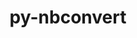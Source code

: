 ---
title: "py-nbconvert"
layout: cache
categories: [package, develop]
meta: {"versions": ["7.14.1", "7.4.0"], "compilers": ["gcc@=11.1.0", "gcc@=11.4.0", "gcc@=9.4.0", "oneapi@=2023.2.0", "oneapi@=2024.0.0"], "oss": ["ubuntu20.04", "ubuntu22.04"], "platforms": ["linux"], "targets": ["aarch64", "neoverse_v1", "neoverse_v2", "ppc64le", "x86_64_v3"], "stacks": ["data-vis-sdk", "e4s", "e4s-aarch64", "e4s-neoverse-v2", "e4s-neoverse_v1", "e4s-oneapi", "e4s-power", "root"], "num_specs": 93, "num_specs_by_stack": {"root": 93, "e4s-neoverse_v1": 15, "e4s-power": 15, "data-vis-sdk": 9, "e4s": 19, "e4s-oneapi": 17, "e4s-aarch64": 6, "e4s-neoverse-v2": 12}}
spec_details: [{"hash": "vk2vhha4nserijux74rguzy4ql7mfb7u", "compiler": "gcc@=11.4.0", "versions": ["7.4.0"], "os": "ubuntu20.04", "platform": "linux", "target": "neoverse_v1", "variants": ["build_system=python_pip", "+serve"], "stacks": ["root", "e4s-neoverse_v1"], "size": "-", "tarball": "https://binaries.spack.io/develop/build_cache/linux-ubuntu20.04-neoverse_v1/gcc-11.4.0/py-nbconvert-7.4.0/linux-ubuntu20.04-neoverse_v1-gcc-11.4.0-py-nbconvert-7.4.0-vk2vhha4nserijux74rguzy4ql7mfb7u.spack"}, {"hash": "d7sf43rdg6lfgjgn6nggsjf4s4lisica", "compiler": "gcc@=11.4.0", "versions": ["7.4.0"], "os": "ubuntu20.04", "platform": "linux", "target": "neoverse_v1", "variants": ["build_system=python_pip", "+serve"], "stacks": ["root", "e4s-neoverse_v1"], "size": "-", "tarball": "https://binaries.spack.io/develop/build_cache/linux-ubuntu20.04-neoverse_v1/gcc-11.4.0/py-nbconvert-7.4.0/linux-ubuntu20.04-neoverse_v1-gcc-11.4.0-py-nbconvert-7.4.0-d7sf43rdg6lfgjgn6nggsjf4s4lisica.spack"}, {"hash": "imj2c5pvttk4uzablfpuka6h3dllmiqm", "compiler": "gcc@=11.4.0", "versions": ["7.14.1"], "os": "ubuntu20.04", "platform": "linux", "target": "neoverse_v1", "variants": ["build_system=python_pip", "+serve"], "stacks": ["root", "e4s-neoverse_v1"], "size": "-", "tarball": "https://binaries.spack.io/develop/build_cache/linux-ubuntu20.04-neoverse_v1/gcc-11.4.0/py-nbconvert-7.14.1/linux-ubuntu20.04-neoverse_v1-gcc-11.4.0-py-nbconvert-7.14.1-imj2c5pvttk4uzablfpuka6h3dllmiqm.spack"}, {"hash": "i2ebll47gxl5bmkbhxezevm653pcxujc", "compiler": "gcc@=11.4.0", "versions": ["7.4.0"], "os": "ubuntu20.04", "platform": "linux", "target": "neoverse_v1", "variants": ["build_system=python_pip", "+serve"], "stacks": ["root", "e4s-neoverse_v1"], "size": "-", "tarball": "https://binaries.spack.io/develop/build_cache/linux-ubuntu20.04-neoverse_v1/gcc-11.4.0/py-nbconvert-7.4.0/linux-ubuntu20.04-neoverse_v1-gcc-11.4.0-py-nbconvert-7.4.0-i2ebll47gxl5bmkbhxezevm653pcxujc.spack"}, {"hash": "5jlmphjmhp2q7oh7e2lbgt6qsbzsmtbb", "compiler": "gcc@=11.4.0", "versions": ["7.14.1"], "os": "ubuntu20.04", "platform": "linux", "target": "neoverse_v1", "variants": ["build_system=python_pip", "+serve"], "stacks": ["root", "e4s-neoverse_v1"], "size": "-", "tarball": "https://binaries.spack.io/develop/build_cache/linux-ubuntu20.04-neoverse_v1/gcc-11.4.0/py-nbconvert-7.14.1/linux-ubuntu20.04-neoverse_v1-gcc-11.4.0-py-nbconvert-7.14.1-5jlmphjmhp2q7oh7e2lbgt6qsbzsmtbb.spack"}, {"hash": "b7smf63mpxgtht2sghyenzcrikhqfoed", "compiler": "gcc@=11.4.0", "versions": ["7.4.0"], "os": "ubuntu20.04", "platform": "linux", "target": "neoverse_v1", "variants": ["build_system=python_pip", "+serve"], "stacks": ["root", "e4s-neoverse_v1"], "size": "-", "tarball": "https://binaries.spack.io/develop/build_cache/linux-ubuntu20.04-neoverse_v1/gcc-11.4.0/py-nbconvert-7.4.0/linux-ubuntu20.04-neoverse_v1-gcc-11.4.0-py-nbconvert-7.4.0-b7smf63mpxgtht2sghyenzcrikhqfoed.spack"}, {"hash": "5ggw4cg6mlxog24pogz3irxv64uvfivr", "compiler": "gcc@=11.4.0", "versions": ["7.4.0"], "os": "ubuntu20.04", "platform": "linux", "target": "neoverse_v1", "variants": ["build_system=python_pip", "+serve"], "stacks": ["root", "e4s-neoverse_v1"], "size": "-", "tarball": "https://binaries.spack.io/develop/build_cache/linux-ubuntu20.04-neoverse_v1/gcc-11.4.0/py-nbconvert-7.4.0/linux-ubuntu20.04-neoverse_v1-gcc-11.4.0-py-nbconvert-7.4.0-5ggw4cg6mlxog24pogz3irxv64uvfivr.spack"}, {"hash": "xkpxq2y6k6hn2oy2fjgwt5qwhhog2yge", "compiler": "gcc@=11.4.0", "versions": ["7.14.1"], "os": "ubuntu20.04", "platform": "linux", "target": "neoverse_v1", "variants": ["build_system=python_pip", "+serve"], "stacks": ["root", "e4s-neoverse_v1"], "size": "-", "tarball": "https://binaries.spack.io/develop/build_cache/linux-ubuntu20.04-neoverse_v1/gcc-11.4.0/py-nbconvert-7.14.1/linux-ubuntu20.04-neoverse_v1-gcc-11.4.0-py-nbconvert-7.14.1-xkpxq2y6k6hn2oy2fjgwt5qwhhog2yge.spack"}, {"hash": "eam73wsb5g6yrlptl52abrbny3tkcp62", "compiler": "gcc@=11.4.0", "versions": ["7.14.1"], "os": "ubuntu20.04", "platform": "linux", "target": "neoverse_v1", "variants": ["build_system=python_pip", "+serve"], "stacks": ["root", "e4s-neoverse_v1"], "size": "-", "tarball": "https://binaries.spack.io/develop/build_cache/linux-ubuntu20.04-neoverse_v1/gcc-11.4.0/py-nbconvert-7.14.1/linux-ubuntu20.04-neoverse_v1-gcc-11.4.0-py-nbconvert-7.14.1-eam73wsb5g6yrlptl52abrbny3tkcp62.spack"}, {"hash": "tprstittb74re2gpkxznsatxgd5kphmy", "compiler": "gcc@=11.4.0", "versions": ["7.4.0"], "os": "ubuntu20.04", "platform": "linux", "target": "neoverse_v1", "variants": ["build_system=python_pip", "+serve"], "stacks": ["root", "e4s-neoverse_v1"], "size": "-", "tarball": "https://binaries.spack.io/develop/build_cache/linux-ubuntu20.04-neoverse_v1/gcc-11.4.0/py-nbconvert-7.4.0/linux-ubuntu20.04-neoverse_v1-gcc-11.4.0-py-nbconvert-7.4.0-tprstittb74re2gpkxznsatxgd5kphmy.spack"}, {"hash": "p6crpvttzvcabpf3mbm2atd3jnqd5xjw", "compiler": "gcc@=11.4.0", "versions": ["7.4.0"], "os": "ubuntu20.04", "platform": "linux", "target": "neoverse_v1", "variants": ["build_system=python_pip", "+serve"], "stacks": ["root", "e4s-neoverse_v1"], "size": "-", "tarball": "https://binaries.spack.io/develop/build_cache/linux-ubuntu20.04-neoverse_v1/gcc-11.4.0/py-nbconvert-7.4.0/linux-ubuntu20.04-neoverse_v1-gcc-11.4.0-py-nbconvert-7.4.0-p6crpvttzvcabpf3mbm2atd3jnqd5xjw.spack"}, {"hash": "r2qpfuwavu6vv22lvw3uulimv5om45k4", "compiler": "gcc@=11.4.0", "versions": ["7.4.0"], "os": "ubuntu20.04", "platform": "linux", "target": "neoverse_v1", "variants": ["build_system=python_pip", "+serve"], "stacks": ["root", "e4s-neoverse_v1"], "size": "-", "tarball": "https://binaries.spack.io/develop/build_cache/linux-ubuntu20.04-neoverse_v1/gcc-11.4.0/py-nbconvert-7.4.0/linux-ubuntu20.04-neoverse_v1-gcc-11.4.0-py-nbconvert-7.4.0-r2qpfuwavu6vv22lvw3uulimv5om45k4.spack"}, {"hash": "d5ipitxzr65a6ei7wgzeegjkvkiopex2", "compiler": "gcc@=11.4.0", "versions": ["7.4.0"], "os": "ubuntu20.04", "platform": "linux", "target": "neoverse_v1", "variants": ["build_system=python_pip", "+serve"], "stacks": ["root", "e4s-neoverse_v1"], "size": "-", "tarball": "https://binaries.spack.io/develop/build_cache/linux-ubuntu20.04-neoverse_v1/gcc-11.4.0/py-nbconvert-7.4.0/linux-ubuntu20.04-neoverse_v1-gcc-11.4.0-py-nbconvert-7.4.0-d5ipitxzr65a6ei7wgzeegjkvkiopex2.spack"}, {"hash": "65nxmv37runmr3sxtognpkvd4qrfb2d5", "compiler": "gcc@=11.4.0", "versions": ["7.14.1"], "os": "ubuntu20.04", "platform": "linux", "target": "neoverse_v1", "variants": ["build_system=python_pip", "+serve"], "stacks": ["root", "e4s-neoverse_v1"], "size": "-", "tarball": "https://binaries.spack.io/develop/build_cache/linux-ubuntu20.04-neoverse_v1/gcc-11.4.0/py-nbconvert-7.14.1/linux-ubuntu20.04-neoverse_v1-gcc-11.4.0-py-nbconvert-7.14.1-65nxmv37runmr3sxtognpkvd4qrfb2d5.spack"}, {"hash": "v723vlsw65bm2wjdnrpznsbke22zlb47", "compiler": "gcc@=11.4.0", "versions": ["7.14.1"], "os": "ubuntu20.04", "platform": "linux", "target": "neoverse_v1", "variants": ["build_system=python_pip", "+serve"], "stacks": ["root", "e4s-neoverse_v1"], "size": "-", "tarball": "https://binaries.spack.io/develop/build_cache/linux-ubuntu20.04-neoverse_v1/gcc-11.4.0/py-nbconvert-7.14.1/linux-ubuntu20.04-neoverse_v1-gcc-11.4.0-py-nbconvert-7.14.1-v723vlsw65bm2wjdnrpznsbke22zlb47.spack"}, {"hash": "apkvgprww5577izpnoss26yvwrbry52w", "compiler": "gcc@=9.4.0", "versions": ["7.14.1"], "os": "ubuntu20.04", "platform": "linux", "target": "ppc64le", "variants": ["build_system=python_pip", "+serve"], "stacks": ["e4s-power", "root"], "size": "-", "tarball": "https://binaries.spack.io/develop/build_cache/linux-ubuntu20.04-ppc64le/gcc-9.4.0/py-nbconvert-7.14.1/linux-ubuntu20.04-ppc64le-gcc-9.4.0-py-nbconvert-7.14.1-apkvgprww5577izpnoss26yvwrbry52w.spack"}, {"hash": "jd2hegbauykloygcd3uafemlssvcvqvj", "compiler": "gcc@=9.4.0", "versions": ["7.4.0"], "os": "ubuntu20.04", "platform": "linux", "target": "ppc64le", "variants": ["build_system=python_pip", "+serve"], "stacks": ["e4s-power", "root"], "size": "-", "tarball": "https://binaries.spack.io/develop/build_cache/linux-ubuntu20.04-ppc64le/gcc-9.4.0/py-nbconvert-7.4.0/linux-ubuntu20.04-ppc64le-gcc-9.4.0-py-nbconvert-7.4.0-jd2hegbauykloygcd3uafemlssvcvqvj.spack"}, {"hash": "tfxcckuxof3ftumcrmz6gs5aco6zxyrr", "compiler": "gcc@=9.4.0", "versions": ["7.4.0"], "os": "ubuntu20.04", "platform": "linux", "target": "ppc64le", "variants": ["build_system=python_pip", "+serve"], "stacks": ["e4s-power", "root"], "size": "-", "tarball": "https://binaries.spack.io/develop/build_cache/linux-ubuntu20.04-ppc64le/gcc-9.4.0/py-nbconvert-7.4.0/linux-ubuntu20.04-ppc64le-gcc-9.4.0-py-nbconvert-7.4.0-tfxcckuxof3ftumcrmz6gs5aco6zxyrr.spack"}, {"hash": "muoab4j5uiuo2r2e37rpckqb2nr4qcvl", "compiler": "gcc@=9.4.0", "versions": ["7.14.1"], "os": "ubuntu20.04", "platform": "linux", "target": "ppc64le", "variants": ["build_system=python_pip", "+serve"], "stacks": ["e4s-power", "root"], "size": "-", "tarball": "https://binaries.spack.io/develop/build_cache/linux-ubuntu20.04-ppc64le/gcc-9.4.0/py-nbconvert-7.14.1/linux-ubuntu20.04-ppc64le-gcc-9.4.0-py-nbconvert-7.14.1-muoab4j5uiuo2r2e37rpckqb2nr4qcvl.spack"}, {"hash": "ewdrifmvzyhahgjjvpk7a6fowlvckrly", "compiler": "gcc@=9.4.0", "versions": ["7.4.0"], "os": "ubuntu20.04", "platform": "linux", "target": "ppc64le", "variants": ["build_system=python_pip", "+serve"], "stacks": ["e4s-power", "root"], "size": "-", "tarball": "https://binaries.spack.io/develop/build_cache/linux-ubuntu20.04-ppc64le/gcc-9.4.0/py-nbconvert-7.4.0/linux-ubuntu20.04-ppc64le-gcc-9.4.0-py-nbconvert-7.4.0-ewdrifmvzyhahgjjvpk7a6fowlvckrly.spack"}, {"hash": "lua2yhnc5slolrs37z3t37tyessjtjck", "compiler": "gcc@=9.4.0", "versions": ["7.14.1"], "os": "ubuntu20.04", "platform": "linux", "target": "ppc64le", "variants": ["build_system=python_pip", "+serve"], "stacks": ["e4s-power", "root"], "size": "-", "tarball": "https://binaries.spack.io/develop/build_cache/linux-ubuntu20.04-ppc64le/gcc-9.4.0/py-nbconvert-7.14.1/linux-ubuntu20.04-ppc64le-gcc-9.4.0-py-nbconvert-7.14.1-lua2yhnc5slolrs37z3t37tyessjtjck.spack"}, {"hash": "gp4bdxl3glhmcolvm4v4ky4n6onvn37k", "compiler": "gcc@=9.4.0", "versions": ["7.14.1"], "os": "ubuntu20.04", "platform": "linux", "target": "ppc64le", "variants": ["build_system=python_pip", "+serve"], "stacks": ["e4s-power", "root"], "size": "-", "tarball": "https://binaries.spack.io/develop/build_cache/linux-ubuntu20.04-ppc64le/gcc-9.4.0/py-nbconvert-7.14.1/linux-ubuntu20.04-ppc64le-gcc-9.4.0-py-nbconvert-7.14.1-gp4bdxl3glhmcolvm4v4ky4n6onvn37k.spack"}, {"hash": "syfj556kbrvz72sjnqggsbbl24gwu6sy", "compiler": "gcc@=9.4.0", "versions": ["7.4.0"], "os": "ubuntu20.04", "platform": "linux", "target": "ppc64le", "variants": ["build_system=python_pip", "+serve"], "stacks": ["e4s-power", "root"], "size": "-", "tarball": "https://binaries.spack.io/develop/build_cache/linux-ubuntu20.04-ppc64le/gcc-9.4.0/py-nbconvert-7.4.0/linux-ubuntu20.04-ppc64le-gcc-9.4.0-py-nbconvert-7.4.0-syfj556kbrvz72sjnqggsbbl24gwu6sy.spack"}, {"hash": "omcsiftlfr6n2biz66qwqwjmtyuy7vb6", "compiler": "gcc@=9.4.0", "versions": ["7.4.0"], "os": "ubuntu20.04", "platform": "linux", "target": "ppc64le", "variants": ["build_system=python_pip", "+serve"], "stacks": ["e4s-power", "root"], "size": "-", "tarball": "https://binaries.spack.io/develop/build_cache/linux-ubuntu20.04-ppc64le/gcc-9.4.0/py-nbconvert-7.4.0/linux-ubuntu20.04-ppc64le-gcc-9.4.0-py-nbconvert-7.4.0-omcsiftlfr6n2biz66qwqwjmtyuy7vb6.spack"}, {"hash": "euurttmvqcefqxmxkadnpqco4cqjt5ot", "compiler": "gcc@=9.4.0", "versions": ["7.4.0"], "os": "ubuntu20.04", "platform": "linux", "target": "ppc64le", "variants": ["build_system=python_pip", "+serve"], "stacks": ["e4s-power", "root"], "size": "-", "tarball": "https://binaries.spack.io/develop/build_cache/linux-ubuntu20.04-ppc64le/gcc-9.4.0/py-nbconvert-7.4.0/linux-ubuntu20.04-ppc64le-gcc-9.4.0-py-nbconvert-7.4.0-euurttmvqcefqxmxkadnpqco4cqjt5ot.spack"}, {"hash": "ub5cb26jmth3tr2wshog2emdpkjwknfq", "compiler": "gcc@=9.4.0", "versions": ["7.4.0"], "os": "ubuntu20.04", "platform": "linux", "target": "ppc64le", "variants": ["build_system=python_pip", "+serve"], "stacks": ["e4s-power", "root"], "size": "-", "tarball": "https://binaries.spack.io/develop/build_cache/linux-ubuntu20.04-ppc64le/gcc-9.4.0/py-nbconvert-7.4.0/linux-ubuntu20.04-ppc64le-gcc-9.4.0-py-nbconvert-7.4.0-ub5cb26jmth3tr2wshog2emdpkjwknfq.spack"}, {"hash": "jnfdgba7xk6haov2kerjc4w5vizgd3gk", "compiler": "gcc@=9.4.0", "versions": ["7.14.1"], "os": "ubuntu20.04", "platform": "linux", "target": "ppc64le", "variants": ["build_system=python_pip", "+serve"], "stacks": ["e4s-power", "root"], "size": "-", "tarball": "https://binaries.spack.io/develop/build_cache/linux-ubuntu20.04-ppc64le/gcc-9.4.0/py-nbconvert-7.14.1/linux-ubuntu20.04-ppc64le-gcc-9.4.0-py-nbconvert-7.14.1-jnfdgba7xk6haov2kerjc4w5vizgd3gk.spack"}, {"hash": "suaidjc77glh7ps6txrd2ilwtkhi5cdk", "compiler": "gcc@=9.4.0", "versions": ["7.4.0"], "os": "ubuntu20.04", "platform": "linux", "target": "ppc64le", "variants": ["build_system=python_pip", "+serve"], "stacks": ["e4s-power", "root"], "size": "-", "tarball": "https://binaries.spack.io/develop/build_cache/linux-ubuntu20.04-ppc64le/gcc-9.4.0/py-nbconvert-7.4.0/linux-ubuntu20.04-ppc64le-gcc-9.4.0-py-nbconvert-7.4.0-suaidjc77glh7ps6txrd2ilwtkhi5cdk.spack"}, {"hash": "5sae62lbrpaktlpupvvp34aq5meh7f6z", "compiler": "gcc@=9.4.0", "versions": ["7.4.0"], "os": "ubuntu20.04", "platform": "linux", "target": "ppc64le", "variants": ["build_system=python_pip", "+serve"], "stacks": ["e4s-power", "root"], "size": "-", "tarball": "https://binaries.spack.io/develop/build_cache/linux-ubuntu20.04-ppc64le/gcc-9.4.0/py-nbconvert-7.4.0/linux-ubuntu20.04-ppc64le-gcc-9.4.0-py-nbconvert-7.4.0-5sae62lbrpaktlpupvvp34aq5meh7f6z.spack"}, {"hash": "vfgcysudc6vzzmegkrkn46ixpwfocahf", "compiler": "gcc@=9.4.0", "versions": ["7.14.1"], "os": "ubuntu20.04", "platform": "linux", "target": "ppc64le", "variants": ["build_system=python_pip", "+serve"], "stacks": ["e4s-power", "root"], "size": "-", "tarball": "https://binaries.spack.io/develop/build_cache/linux-ubuntu20.04-ppc64le/gcc-9.4.0/py-nbconvert-7.14.1/linux-ubuntu20.04-ppc64le-gcc-9.4.0-py-nbconvert-7.14.1-vfgcysudc6vzzmegkrkn46ixpwfocahf.spack"}, {"hash": "mlb6nig6vdvnifnniwfgowxywitlkiy4", "compiler": "gcc@=11.1.0", "versions": ["7.4.0"], "os": "ubuntu20.04", "platform": "linux", "target": "x86_64_v3", "variants": ["build_system=python_pip", "+serve"], "stacks": ["root", "data-vis-sdk"], "size": "-", "tarball": "https://binaries.spack.io/develop/build_cache/linux-ubuntu20.04-x86_64_v3/gcc-11.1.0/py-nbconvert-7.4.0/linux-ubuntu20.04-x86_64_v3-gcc-11.1.0-py-nbconvert-7.4.0-mlb6nig6vdvnifnniwfgowxywitlkiy4.spack"}, {"hash": "mly2kptbxgshavja7iywlr3ozrnncz42", "compiler": "gcc@=11.1.0", "versions": ["7.4.0"], "os": "ubuntu20.04", "platform": "linux", "target": "x86_64_v3", "variants": ["build_system=python_pip", "+serve"], "stacks": ["root", "data-vis-sdk"], "size": "-", "tarball": "https://binaries.spack.io/develop/build_cache/linux-ubuntu20.04-x86_64_v3/gcc-11.1.0/py-nbconvert-7.4.0/linux-ubuntu20.04-x86_64_v3-gcc-11.1.0-py-nbconvert-7.4.0-mly2kptbxgshavja7iywlr3ozrnncz42.spack"}, {"hash": "xecqllp5pj6sfnjuyz3tvspw3gcj67zd", "compiler": "gcc@=11.1.0", "versions": ["7.4.0"], "os": "ubuntu20.04", "platform": "linux", "target": "x86_64_v3", "variants": ["build_system=python_pip", "+serve"], "stacks": ["root", "data-vis-sdk"], "size": "-", "tarball": "https://binaries.spack.io/develop/build_cache/linux-ubuntu20.04-x86_64_v3/gcc-11.1.0/py-nbconvert-7.4.0/linux-ubuntu20.04-x86_64_v3-gcc-11.1.0-py-nbconvert-7.4.0-xecqllp5pj6sfnjuyz3tvspw3gcj67zd.spack"}, {"hash": "av3kscrrp7zgyjljhr6r5fnvjgasg5dr", "compiler": "gcc@=11.1.0", "versions": ["7.14.1"], "os": "ubuntu20.04", "platform": "linux", "target": "x86_64_v3", "variants": ["build_system=python_pip", "+serve"], "stacks": ["root", "data-vis-sdk"], "size": "-", "tarball": "https://binaries.spack.io/develop/build_cache/linux-ubuntu20.04-x86_64_v3/gcc-11.1.0/py-nbconvert-7.14.1/linux-ubuntu20.04-x86_64_v3-gcc-11.1.0-py-nbconvert-7.14.1-av3kscrrp7zgyjljhr6r5fnvjgasg5dr.spack"}, {"hash": "tqyaytahrh6f3pxn3zygnjx23hu36wn2", "compiler": "gcc@=11.1.0", "versions": ["7.4.0"], "os": "ubuntu20.04", "platform": "linux", "target": "x86_64_v3", "variants": ["build_system=python_pip", "+serve"], "stacks": ["root", "data-vis-sdk"], "size": "-", "tarball": "https://binaries.spack.io/develop/build_cache/linux-ubuntu20.04-x86_64_v3/gcc-11.1.0/py-nbconvert-7.4.0/linux-ubuntu20.04-x86_64_v3-gcc-11.1.0-py-nbconvert-7.4.0-tqyaytahrh6f3pxn3zygnjx23hu36wn2.spack"}, {"hash": "jws6zovq6nexx23cq7svgbvmfjmq5ri5", "compiler": "gcc@=11.1.0", "versions": ["7.14.1"], "os": "ubuntu20.04", "platform": "linux", "target": "x86_64_v3", "variants": ["build_system=python_pip", "+serve"], "stacks": ["root", "data-vis-sdk"], "size": "-", "tarball": "https://binaries.spack.io/develop/build_cache/linux-ubuntu20.04-x86_64_v3/gcc-11.1.0/py-nbconvert-7.14.1/linux-ubuntu20.04-x86_64_v3-gcc-11.1.0-py-nbconvert-7.14.1-jws6zovq6nexx23cq7svgbvmfjmq5ri5.spack"}, {"hash": "o7i4w6x5gbph77xuwam4blo63nbcmuqi", "compiler": "gcc@=11.1.0", "versions": ["7.4.0"], "os": "ubuntu20.04", "platform": "linux", "target": "x86_64_v3", "variants": ["build_system=python_pip", "+serve"], "stacks": ["root", "data-vis-sdk"], "size": "-", "tarball": "https://binaries.spack.io/develop/build_cache/linux-ubuntu20.04-x86_64_v3/gcc-11.1.0/py-nbconvert-7.4.0/linux-ubuntu20.04-x86_64_v3-gcc-11.1.0-py-nbconvert-7.4.0-o7i4w6x5gbph77xuwam4blo63nbcmuqi.spack"}, {"hash": "ywnml6jsfdj6uyr5o3euurzw5wycqoab", "compiler": "gcc@=11.1.0", "versions": ["7.4.0"], "os": "ubuntu20.04", "platform": "linux", "target": "x86_64_v3", "variants": ["build_system=python_pip", "+serve"], "stacks": ["root", "data-vis-sdk"], "size": "-", "tarball": "https://binaries.spack.io/develop/build_cache/linux-ubuntu20.04-x86_64_v3/gcc-11.1.0/py-nbconvert-7.4.0/linux-ubuntu20.04-x86_64_v3-gcc-11.1.0-py-nbconvert-7.4.0-ywnml6jsfdj6uyr5o3euurzw5wycqoab.spack"}, {"hash": "jkpxduxnyjnfyfnovo5ogiibtpki2tbz", "compiler": "gcc@=11.1.0", "versions": ["7.14.1"], "os": "ubuntu20.04", "platform": "linux", "target": "x86_64_v3", "variants": ["build_system=python_pip", "+serve"], "stacks": ["root", "data-vis-sdk"], "size": "-", "tarball": "https://binaries.spack.io/develop/build_cache/linux-ubuntu20.04-x86_64_v3/gcc-11.1.0/py-nbconvert-7.14.1/linux-ubuntu20.04-x86_64_v3-gcc-11.1.0-py-nbconvert-7.14.1-jkpxduxnyjnfyfnovo5ogiibtpki2tbz.spack"}, {"hash": "xil27unlprkfn3zaaekjm3o2mmobgepe", "compiler": "gcc@=11.4.0", "versions": ["7.4.0"], "os": "ubuntu20.04", "platform": "linux", "target": "x86_64_v3", "variants": ["build_system=python_pip", "+serve"], "stacks": ["e4s", "root"], "size": "-", "tarball": "https://binaries.spack.io/develop/build_cache/linux-ubuntu20.04-x86_64_v3/gcc-11.4.0/py-nbconvert-7.4.0/linux-ubuntu20.04-x86_64_v3-gcc-11.4.0-py-nbconvert-7.4.0-xil27unlprkfn3zaaekjm3o2mmobgepe.spack"}, {"hash": "aahftn7dgakfp76dfht3q2y2q7lrrvmz", "compiler": "gcc@=11.4.0", "versions": ["7.14.1"], "os": "ubuntu20.04", "platform": "linux", "target": "x86_64_v3", "variants": ["build_system=python_pip", "+serve"], "stacks": ["e4s", "root"], "size": "-", "tarball": "https://binaries.spack.io/develop/build_cache/linux-ubuntu20.04-x86_64_v3/gcc-11.4.0/py-nbconvert-7.14.1/linux-ubuntu20.04-x86_64_v3-gcc-11.4.0-py-nbconvert-7.14.1-aahftn7dgakfp76dfht3q2y2q7lrrvmz.spack"}, {"hash": "dsfysixnha23h4pgcwjtyzoafushs7s4", "compiler": "gcc@=11.4.0", "versions": ["7.4.0"], "os": "ubuntu20.04", "platform": "linux", "target": "x86_64_v3", "variants": ["build_system=python_pip", "+serve"], "stacks": ["e4s", "root"], "size": "-", "tarball": "https://binaries.spack.io/develop/build_cache/linux-ubuntu20.04-x86_64_v3/gcc-11.4.0/py-nbconvert-7.4.0/linux-ubuntu20.04-x86_64_v3-gcc-11.4.0-py-nbconvert-7.4.0-dsfysixnha23h4pgcwjtyzoafushs7s4.spack"}, {"hash": "brdxnwmouftqsec65gxsjvgy373ygh37", "compiler": "gcc@=11.4.0", "versions": ["7.4.0"], "os": "ubuntu20.04", "platform": "linux", "target": "x86_64_v3", "variants": ["build_system=python_pip", "+serve"], "stacks": ["e4s", "root"], "size": "-", "tarball": "https://binaries.spack.io/develop/build_cache/linux-ubuntu20.04-x86_64_v3/gcc-11.4.0/py-nbconvert-7.4.0/linux-ubuntu20.04-x86_64_v3-gcc-11.4.0-py-nbconvert-7.4.0-brdxnwmouftqsec65gxsjvgy373ygh37.spack"}, {"hash": "wmxf33nh6tncrdhtgrrankoismujxgwf", "compiler": "gcc@=11.4.0", "versions": ["7.4.0"], "os": "ubuntu20.04", "platform": "linux", "target": "x86_64_v3", "variants": ["build_system=python_pip", "+serve"], "stacks": ["e4s", "root"], "size": "-", "tarball": "https://binaries.spack.io/develop/build_cache/linux-ubuntu20.04-x86_64_v3/gcc-11.4.0/py-nbconvert-7.4.0/linux-ubuntu20.04-x86_64_v3-gcc-11.4.0-py-nbconvert-7.4.0-wmxf33nh6tncrdhtgrrankoismujxgwf.spack"}, {"hash": "jyo3kubuebcbzgpwtqgmdblnaqa3oiub", "compiler": "gcc@=11.4.0", "versions": ["7.14.1"], "os": "ubuntu20.04", "platform": "linux", "target": "x86_64_v3", "variants": ["build_system=python_pip", "+serve"], "stacks": ["e4s", "root"], "size": "-", "tarball": "https://binaries.spack.io/develop/build_cache/linux-ubuntu20.04-x86_64_v3/gcc-11.4.0/py-nbconvert-7.14.1/linux-ubuntu20.04-x86_64_v3-gcc-11.4.0-py-nbconvert-7.14.1-jyo3kubuebcbzgpwtqgmdblnaqa3oiub.spack"}, {"hash": "qm5im7s6qhju7zzgfxvmumtok4hzqfo6", "compiler": "gcc@=11.4.0", "versions": ["7.4.0"], "os": "ubuntu20.04", "platform": "linux", "target": "x86_64_v3", "variants": ["build_system=python_pip", "+serve"], "stacks": ["e4s", "root"], "size": "-", "tarball": "https://binaries.spack.io/develop/build_cache/linux-ubuntu20.04-x86_64_v3/gcc-11.4.0/py-nbconvert-7.4.0/linux-ubuntu20.04-x86_64_v3-gcc-11.4.0-py-nbconvert-7.4.0-qm5im7s6qhju7zzgfxvmumtok4hzqfo6.spack"}, {"hash": "tgwp7f42kj4p7zhokdqwpu43jahnzxv5", "compiler": "gcc@=11.4.0", "versions": ["7.14.1"], "os": "ubuntu20.04", "platform": "linux", "target": "x86_64_v3", "variants": ["build_system=python_pip", "+serve"], "stacks": ["e4s", "root"], "size": "-", "tarball": "https://binaries.spack.io/develop/build_cache/linux-ubuntu20.04-x86_64_v3/gcc-11.4.0/py-nbconvert-7.14.1/linux-ubuntu20.04-x86_64_v3-gcc-11.4.0-py-nbconvert-7.14.1-tgwp7f42kj4p7zhokdqwpu43jahnzxv5.spack"}, {"hash": "r4cr7ecpvhw6crmr3femibwczzzxzlga", "compiler": "gcc@=11.4.0", "versions": ["7.4.0"], "os": "ubuntu20.04", "platform": "linux", "target": "x86_64_v3", "variants": ["build_system=python_pip", "+serve"], "stacks": ["e4s", "root"], "size": "-", "tarball": "https://binaries.spack.io/develop/build_cache/linux-ubuntu20.04-x86_64_v3/gcc-11.4.0/py-nbconvert-7.4.0/linux-ubuntu20.04-x86_64_v3-gcc-11.4.0-py-nbconvert-7.4.0-r4cr7ecpvhw6crmr3femibwczzzxzlga.spack"}, {"hash": "hltpce2zh5quo5j7srryf4lgywvbgn2w", "compiler": "gcc@=11.4.0", "versions": ["7.4.0"], "os": "ubuntu20.04", "platform": "linux", "target": "x86_64_v3", "variants": ["build_system=python_pip", "+serve"], "stacks": ["e4s", "root"], "size": "-", "tarball": "https://binaries.spack.io/develop/build_cache/linux-ubuntu20.04-x86_64_v3/gcc-11.4.0/py-nbconvert-7.4.0/linux-ubuntu20.04-x86_64_v3-gcc-11.4.0-py-nbconvert-7.4.0-hltpce2zh5quo5j7srryf4lgywvbgn2w.spack"}, {"hash": "4eiw7g4eitwmac5slitddsxrafhidldz", "compiler": "gcc@=11.4.0", "versions": ["7.4.0"], "os": "ubuntu20.04", "platform": "linux", "target": "x86_64_v3", "variants": ["build_system=python_pip", "+serve"], "stacks": ["e4s", "root"], "size": "-", "tarball": "https://binaries.spack.io/develop/build_cache/linux-ubuntu20.04-x86_64_v3/gcc-11.4.0/py-nbconvert-7.4.0/linux-ubuntu20.04-x86_64_v3-gcc-11.4.0-py-nbconvert-7.4.0-4eiw7g4eitwmac5slitddsxrafhidldz.spack"}, {"hash": "b6ot4ikgvapukvkxu2u5r5dust7jekus", "compiler": "gcc@=11.4.0", "versions": ["7.4.0"], "os": "ubuntu20.04", "platform": "linux", "target": "x86_64_v3", "variants": ["build_system=python_pip", "+serve"], "stacks": ["e4s", "root"], "size": "-", "tarball": "https://binaries.spack.io/develop/build_cache/linux-ubuntu20.04-x86_64_v3/gcc-11.4.0/py-nbconvert-7.4.0/linux-ubuntu20.04-x86_64_v3-gcc-11.4.0-py-nbconvert-7.4.0-b6ot4ikgvapukvkxu2u5r5dust7jekus.spack"}, {"hash": "5mdzdsb6q2d3tqe4xdwhiz7drdp6baxc", "compiler": "gcc@=11.4.0", "versions": ["7.14.1"], "os": "ubuntu20.04", "platform": "linux", "target": "x86_64_v3", "variants": ["build_system=python_pip", "+serve"], "stacks": ["e4s", "root"], "size": "-", "tarball": "https://binaries.spack.io/develop/build_cache/linux-ubuntu20.04-x86_64_v3/gcc-11.4.0/py-nbconvert-7.14.1/linux-ubuntu20.04-x86_64_v3-gcc-11.4.0-py-nbconvert-7.14.1-5mdzdsb6q2d3tqe4xdwhiz7drdp6baxc.spack"}, {"hash": "f3fx2twzcedsuvyg7jhgmu2op4j5elke", "compiler": "gcc@=11.4.0", "versions": ["7.14.1"], "os": "ubuntu20.04", "platform": "linux", "target": "x86_64_v3", "variants": ["build_system=python_pip", "+serve"], "stacks": ["e4s", "root"], "size": "-", "tarball": "https://binaries.spack.io/develop/build_cache/linux-ubuntu20.04-x86_64_v3/gcc-11.4.0/py-nbconvert-7.14.1/linux-ubuntu20.04-x86_64_v3-gcc-11.4.0-py-nbconvert-7.14.1-f3fx2twzcedsuvyg7jhgmu2op4j5elke.spack"}, {"hash": "bjwcwqastczvrs67ycue2vvmaz3yccvk", "compiler": "gcc@=11.4.0", "versions": ["7.14.1"], "os": "ubuntu20.04", "platform": "linux", "target": "x86_64_v3", "variants": ["build_system=python_pip", "+serve"], "stacks": ["e4s", "root"], "size": "-", "tarball": "https://binaries.spack.io/develop/build_cache/linux-ubuntu20.04-x86_64_v3/gcc-11.4.0/py-nbconvert-7.14.1/linux-ubuntu20.04-x86_64_v3-gcc-11.4.0-py-nbconvert-7.14.1-bjwcwqastczvrs67ycue2vvmaz3yccvk.spack"}, {"hash": "fls3hngxy7anjd7zims6ncnxdo2ocz5k", "compiler": "gcc@=11.4.0", "versions": ["7.4.0"], "os": "ubuntu20.04", "platform": "linux", "target": "x86_64_v3", "variants": ["build_system=python_pip", "+serve"], "stacks": ["e4s", "root"], "size": "-", "tarball": "https://binaries.spack.io/develop/build_cache/linux-ubuntu20.04-x86_64_v3/gcc-11.4.0/py-nbconvert-7.4.0/linux-ubuntu20.04-x86_64_v3-gcc-11.4.0-py-nbconvert-7.4.0-fls3hngxy7anjd7zims6ncnxdo2ocz5k.spack"}, {"hash": "hhpz3y3mdphonncdghrlbmwpxtzsvitv", "compiler": "gcc@=11.4.0", "versions": ["7.14.1"], "os": "ubuntu20.04", "platform": "linux", "target": "x86_64_v3", "variants": ["build_system=python_pip", "+serve"], "stacks": ["e4s", "root"], "size": "-", "tarball": "https://binaries.spack.io/develop/build_cache/linux-ubuntu20.04-x86_64_v3/gcc-11.4.0/py-nbconvert-7.14.1/linux-ubuntu20.04-x86_64_v3-gcc-11.4.0-py-nbconvert-7.14.1-hhpz3y3mdphonncdghrlbmwpxtzsvitv.spack"}, {"hash": "a3fgjhbnudazofrj6qrhtjlwcc2m35xg", "compiler": "gcc@=11.4.0", "versions": ["7.4.0"], "os": "ubuntu20.04", "platform": "linux", "target": "x86_64_v3", "variants": ["build_system=python_pip", "+serve"], "stacks": ["e4s", "root"], "size": "-", "tarball": "https://binaries.spack.io/develop/build_cache/linux-ubuntu20.04-x86_64_v3/gcc-11.4.0/py-nbconvert-7.4.0/linux-ubuntu20.04-x86_64_v3-gcc-11.4.0-py-nbconvert-7.4.0-a3fgjhbnudazofrj6qrhtjlwcc2m35xg.spack"}, {"hash": "an4njeoyn3hekgembpuwzh7yeq2wjgxi", "compiler": "gcc@=11.4.0", "versions": ["7.4.0"], "os": "ubuntu20.04", "platform": "linux", "target": "x86_64_v3", "variants": ["build_system=python_pip", "+serve"], "stacks": ["e4s", "root"], "size": "-", "tarball": "https://binaries.spack.io/develop/build_cache/linux-ubuntu20.04-x86_64_v3/gcc-11.4.0/py-nbconvert-7.4.0/linux-ubuntu20.04-x86_64_v3-gcc-11.4.0-py-nbconvert-7.4.0-an4njeoyn3hekgembpuwzh7yeq2wjgxi.spack"}, {"hash": "45bvmlmq7jtq42olarsxeotzjzow2ykj", "compiler": "oneapi@=2023.2.0", "versions": ["7.4.0"], "os": "ubuntu20.04", "platform": "linux", "target": "x86_64_v3", "variants": ["build_system=python_pip", "+serve"], "stacks": ["e4s-oneapi", "root"], "size": "-", "tarball": "https://binaries.spack.io/develop/build_cache/linux-ubuntu20.04-x86_64_v3/oneapi-2023.2.0/py-nbconvert-7.4.0/linux-ubuntu20.04-x86_64_v3-oneapi-2023.2.0-py-nbconvert-7.4.0-45bvmlmq7jtq42olarsxeotzjzow2ykj.spack"}, {"hash": "65oetu7cknvthsu6k6qazkrs4kgxvqqg", "compiler": "oneapi@=2023.2.0", "versions": ["7.4.0"], "os": "ubuntu20.04", "platform": "linux", "target": "x86_64_v3", "variants": ["build_system=python_pip", "+serve"], "stacks": ["e4s-oneapi", "root"], "size": "-", "tarball": "https://binaries.spack.io/develop/build_cache/linux-ubuntu20.04-x86_64_v3/oneapi-2023.2.0/py-nbconvert-7.4.0/linux-ubuntu20.04-x86_64_v3-oneapi-2023.2.0-py-nbconvert-7.4.0-65oetu7cknvthsu6k6qazkrs4kgxvqqg.spack"}, {"hash": "huca6x4vm56binjgd2chfuwnluvjzwjj", "compiler": "oneapi@=2023.2.0", "versions": ["7.4.0"], "os": "ubuntu20.04", "platform": "linux", "target": "x86_64_v3", "variants": ["build_system=python_pip", "+serve"], "stacks": ["e4s-oneapi", "root"], "size": "-", "tarball": "https://binaries.spack.io/develop/build_cache/linux-ubuntu20.04-x86_64_v3/oneapi-2023.2.0/py-nbconvert-7.4.0/linux-ubuntu20.04-x86_64_v3-oneapi-2023.2.0-py-nbconvert-7.4.0-huca6x4vm56binjgd2chfuwnluvjzwjj.spack"}, {"hash": "4agn7cmxz6smqx7ga4ahssebeaqqat3y", "compiler": "oneapi@=2023.2.0", "versions": ["7.4.0"], "os": "ubuntu20.04", "platform": "linux", "target": "x86_64_v3", "variants": ["build_system=python_pip", "+serve"], "stacks": ["e4s-oneapi", "root"], "size": "-", "tarball": "https://binaries.spack.io/develop/build_cache/linux-ubuntu20.04-x86_64_v3/oneapi-2023.2.0/py-nbconvert-7.4.0/linux-ubuntu20.04-x86_64_v3-oneapi-2023.2.0-py-nbconvert-7.4.0-4agn7cmxz6smqx7ga4ahssebeaqqat3y.spack"}, {"hash": "rbbtqx6qkclpcg5hzoiw2klavvwkss27", "compiler": "oneapi@=2023.2.0", "versions": ["7.4.0"], "os": "ubuntu20.04", "platform": "linux", "target": "x86_64_v3", "variants": ["build_system=python_pip", "+serve"], "stacks": ["e4s-oneapi", "root"], "size": "-", "tarball": "https://binaries.spack.io/develop/build_cache/linux-ubuntu20.04-x86_64_v3/oneapi-2023.2.0/py-nbconvert-7.4.0/linux-ubuntu20.04-x86_64_v3-oneapi-2023.2.0-py-nbconvert-7.4.0-rbbtqx6qkclpcg5hzoiw2klavvwkss27.spack"}, {"hash": "7efulttpiijge2umgsxdqleqfshhttcw", "compiler": "oneapi@=2023.2.0", "versions": ["7.4.0"], "os": "ubuntu20.04", "platform": "linux", "target": "x86_64_v3", "variants": ["build_system=python_pip", "+serve"], "stacks": ["e4s-oneapi", "root"], "size": "-", "tarball": "https://binaries.spack.io/develop/build_cache/linux-ubuntu20.04-x86_64_v3/oneapi-2023.2.0/py-nbconvert-7.4.0/linux-ubuntu20.04-x86_64_v3-oneapi-2023.2.0-py-nbconvert-7.4.0-7efulttpiijge2umgsxdqleqfshhttcw.spack"}, {"hash": "ulsaszri3twfjyphuablu3lgpgwbi7uf", "compiler": "gcc@=11.4.0", "versions": ["7.4.0"], "os": "ubuntu22.04", "platform": "linux", "target": "aarch64", "variants": ["build_system=python_pip", "+serve"], "stacks": ["e4s-aarch64", "root"], "size": "-", "tarball": "https://binaries.spack.io/develop/build_cache/linux-ubuntu22.04-aarch64/gcc-11.4.0/py-nbconvert-7.4.0/linux-ubuntu22.04-aarch64-gcc-11.4.0-py-nbconvert-7.4.0-ulsaszri3twfjyphuablu3lgpgwbi7uf.spack"}, {"hash": "octgd4gfs4wt6lbdtloa5fk5isp6bzo5", "compiler": "gcc@=11.4.0", "versions": ["7.4.0"], "os": "ubuntu22.04", "platform": "linux", "target": "aarch64", "variants": ["build_system=python_pip", "+serve"], "stacks": ["e4s-aarch64", "root"], "size": "-", "tarball": "https://binaries.spack.io/develop/build_cache/linux-ubuntu22.04-aarch64/gcc-11.4.0/py-nbconvert-7.4.0/linux-ubuntu22.04-aarch64-gcc-11.4.0-py-nbconvert-7.4.0-octgd4gfs4wt6lbdtloa5fk5isp6bzo5.spack"}, {"hash": "3buw5acoorw4fwtkczje42imlzdzx56e", "compiler": "gcc@=11.4.0", "versions": ["7.4.0"], "os": "ubuntu22.04", "platform": "linux", "target": "aarch64", "variants": ["build_system=python_pip", "+serve"], "stacks": ["e4s-aarch64", "root"], "size": "-", "tarball": "https://binaries.spack.io/develop/build_cache/linux-ubuntu22.04-aarch64/gcc-11.4.0/py-nbconvert-7.4.0/linux-ubuntu22.04-aarch64-gcc-11.4.0-py-nbconvert-7.4.0-3buw5acoorw4fwtkczje42imlzdzx56e.spack"}, {"hash": "4atdttgoyb5ysx4p4fc5jvpvsbqwkhtd", "compiler": "gcc@=11.4.0", "versions": ["7.4.0"], "os": "ubuntu22.04", "platform": "linux", "target": "aarch64", "variants": ["build_system=python_pip", "+serve"], "stacks": ["e4s-aarch64", "root"], "size": "-", "tarball": "https://binaries.spack.io/develop/build_cache/linux-ubuntu22.04-aarch64/gcc-11.4.0/py-nbconvert-7.4.0/linux-ubuntu22.04-aarch64-gcc-11.4.0-py-nbconvert-7.4.0-4atdttgoyb5ysx4p4fc5jvpvsbqwkhtd.spack"}, {"hash": "jozesb3hjb2zpkmn4hh32es5xx7jdwlb", "compiler": "gcc@=11.4.0", "versions": ["7.4.0"], "os": "ubuntu22.04", "platform": "linux", "target": "aarch64", "variants": ["build_system=python_pip", "+serve"], "stacks": ["e4s-aarch64", "root"], "size": "-", "tarball": "https://binaries.spack.io/develop/build_cache/linux-ubuntu22.04-aarch64/gcc-11.4.0/py-nbconvert-7.4.0/linux-ubuntu22.04-aarch64-gcc-11.4.0-py-nbconvert-7.4.0-jozesb3hjb2zpkmn4hh32es5xx7jdwlb.spack"}, {"hash": "b76tags3qexdt2b2tycbrgn22kulode6", "compiler": "gcc@=11.4.0", "versions": ["7.4.0"], "os": "ubuntu22.04", "platform": "linux", "target": "aarch64", "variants": ["build_system=python_pip", "+serve"], "stacks": ["e4s-aarch64", "root"], "size": "-", "tarball": "https://binaries.spack.io/develop/build_cache/linux-ubuntu22.04-aarch64/gcc-11.4.0/py-nbconvert-7.4.0/linux-ubuntu22.04-aarch64-gcc-11.4.0-py-nbconvert-7.4.0-b76tags3qexdt2b2tycbrgn22kulode6.spack"}, {"hash": "dllnqgnmx5sczmxvikfj2crqpoe7blwe", "compiler": "gcc@=11.4.0", "versions": ["7.4.0"], "os": "ubuntu22.04", "platform": "linux", "target": "neoverse_v2", "variants": ["build_system=python_pip", "+serve"], "stacks": ["e4s-neoverse-v2", "root"], "size": "-", "tarball": "https://binaries.spack.io/develop/build_cache/linux-ubuntu22.04-neoverse_v2/gcc-11.4.0/py-nbconvert-7.4.0/linux-ubuntu22.04-neoverse_v2-gcc-11.4.0-py-nbconvert-7.4.0-dllnqgnmx5sczmxvikfj2crqpoe7blwe.spack"}, {"hash": "iqnfmcp6wzugxuj2mwrtz3aqxyjpvpwl", "compiler": "gcc@=11.4.0", "versions": ["7.14.1"], "os": "ubuntu22.04", "platform": "linux", "target": "neoverse_v2", "variants": ["build_system=python_pip", "+serve"], "stacks": ["e4s-neoverse-v2", "root"], "size": "-", "tarball": "https://binaries.spack.io/develop/build_cache/linux-ubuntu22.04-neoverse_v2/gcc-11.4.0/py-nbconvert-7.14.1/linux-ubuntu22.04-neoverse_v2-gcc-11.4.0-py-nbconvert-7.14.1-iqnfmcp6wzugxuj2mwrtz3aqxyjpvpwl.spack"}, {"hash": "ikvocfac26l7d7fujlb4gx6ej4maj23x", "compiler": "gcc@=11.4.0", "versions": ["7.4.0"], "os": "ubuntu22.04", "platform": "linux", "target": "neoverse_v2", "variants": ["build_system=python_pip", "+serve"], "stacks": ["e4s-neoverse-v2", "root"], "size": "-", "tarball": "https://binaries.spack.io/develop/build_cache/linux-ubuntu22.04-neoverse_v2/gcc-11.4.0/py-nbconvert-7.4.0/linux-ubuntu22.04-neoverse_v2-gcc-11.4.0-py-nbconvert-7.4.0-ikvocfac26l7d7fujlb4gx6ej4maj23x.spack"}, {"hash": "irsukl2r3oiggr4cbplfj5afa7lhytmn", "compiler": "gcc@=11.4.0", "versions": ["7.14.1"], "os": "ubuntu22.04", "platform": "linux", "target": "neoverse_v2", "variants": ["build_system=python_pip", "+serve"], "stacks": ["e4s-neoverse-v2", "root"], "size": "-", "tarball": "https://binaries.spack.io/develop/build_cache/linux-ubuntu22.04-neoverse_v2/gcc-11.4.0/py-nbconvert-7.14.1/linux-ubuntu22.04-neoverse_v2-gcc-11.4.0-py-nbconvert-7.14.1-irsukl2r3oiggr4cbplfj5afa7lhytmn.spack"}, {"hash": "leerpfwdh245lk55kkdrwmtdfl5tw7qn", "compiler": "gcc@=11.4.0", "versions": ["7.14.1"], "os": "ubuntu22.04", "platform": "linux", "target": "neoverse_v2", "variants": ["build_system=python_pip", "+serve"], "stacks": ["e4s-neoverse-v2", "root"], "size": "-", "tarball": "https://binaries.spack.io/develop/build_cache/linux-ubuntu22.04-neoverse_v2/gcc-11.4.0/py-nbconvert-7.14.1/linux-ubuntu22.04-neoverse_v2-gcc-11.4.0-py-nbconvert-7.14.1-leerpfwdh245lk55kkdrwmtdfl5tw7qn.spack"}, {"hash": "ntq7lh7m3q2yzc5ulafpo4iihc5pegn3", "compiler": "gcc@=11.4.0", "versions": ["7.4.0"], "os": "ubuntu22.04", "platform": "linux", "target": "neoverse_v2", "variants": ["build_system=python_pip", "+serve"], "stacks": ["e4s-neoverse-v2", "root"], "size": "-", "tarball": "https://binaries.spack.io/develop/build_cache/linux-ubuntu22.04-neoverse_v2/gcc-11.4.0/py-nbconvert-7.4.0/linux-ubuntu22.04-neoverse_v2-gcc-11.4.0-py-nbconvert-7.4.0-ntq7lh7m3q2yzc5ulafpo4iihc5pegn3.spack"}, {"hash": "6ye3fy4u3vbde4ms3tyjnptqshuu4ed7", "compiler": "gcc@=11.4.0", "versions": ["7.4.0"], "os": "ubuntu22.04", "platform": "linux", "target": "neoverse_v2", "variants": ["build_system=python_pip", "+serve"], "stacks": ["e4s-neoverse-v2", "root"], "size": "-", "tarball": "https://binaries.spack.io/develop/build_cache/linux-ubuntu22.04-neoverse_v2/gcc-11.4.0/py-nbconvert-7.4.0/linux-ubuntu22.04-neoverse_v2-gcc-11.4.0-py-nbconvert-7.4.0-6ye3fy4u3vbde4ms3tyjnptqshuu4ed7.spack"}, {"hash": "qrhh7aqqrpwqu5co2sgc77dzetu3tmuu", "compiler": "gcc@=11.4.0", "versions": ["7.14.1"], "os": "ubuntu22.04", "platform": "linux", "target": "neoverse_v2", "variants": ["build_system=python_pip", "+serve"], "stacks": ["e4s-neoverse-v2", "root"], "size": "-", "tarball": "https://binaries.spack.io/develop/build_cache/linux-ubuntu22.04-neoverse_v2/gcc-11.4.0/py-nbconvert-7.14.1/linux-ubuntu22.04-neoverse_v2-gcc-11.4.0-py-nbconvert-7.14.1-qrhh7aqqrpwqu5co2sgc77dzetu3tmuu.spack"}, {"hash": "cel2hhswhw35bnt6ail736fk7iuw2hfd", "compiler": "gcc@=11.4.0", "versions": ["7.4.0"], "os": "ubuntu22.04", "platform": "linux", "target": "neoverse_v2", "variants": ["build_system=python_pip", "+serve"], "stacks": ["e4s-neoverse-v2", "root"], "size": "-", "tarball": "https://binaries.spack.io/develop/build_cache/linux-ubuntu22.04-neoverse_v2/gcc-11.4.0/py-nbconvert-7.4.0/linux-ubuntu22.04-neoverse_v2-gcc-11.4.0-py-nbconvert-7.4.0-cel2hhswhw35bnt6ail736fk7iuw2hfd.spack"}, {"hash": "rqagfbisyrrhpvqwirjck7grcpxfyluw", "compiler": "gcc@=11.4.0", "versions": ["7.14.1"], "os": "ubuntu22.04", "platform": "linux", "target": "neoverse_v2", "variants": ["build_system=python_pip", "+serve"], "stacks": ["e4s-neoverse-v2", "root"], "size": "-", "tarball": "https://binaries.spack.io/develop/build_cache/linux-ubuntu22.04-neoverse_v2/gcc-11.4.0/py-nbconvert-7.14.1/linux-ubuntu22.04-neoverse_v2-gcc-11.4.0-py-nbconvert-7.14.1-rqagfbisyrrhpvqwirjck7grcpxfyluw.spack"}, {"hash": "bkjirj2wxl6wolkzcygf6x3oezve5pf7", "compiler": "gcc@=11.4.0", "versions": ["7.4.0"], "os": "ubuntu22.04", "platform": "linux", "target": "neoverse_v2", "variants": ["build_system=python_pip", "+serve"], "stacks": ["e4s-neoverse-v2", "root"], "size": "-", "tarball": "https://binaries.spack.io/develop/build_cache/linux-ubuntu22.04-neoverse_v2/gcc-11.4.0/py-nbconvert-7.4.0/linux-ubuntu22.04-neoverse_v2-gcc-11.4.0-py-nbconvert-7.4.0-bkjirj2wxl6wolkzcygf6x3oezve5pf7.spack"}, {"hash": "4dbpnwhtc3ynfij4nth7cjx4xso2nsvi", "compiler": "gcc@=11.4.0", "versions": ["7.14.1"], "os": "ubuntu22.04", "platform": "linux", "target": "neoverse_v2", "variants": ["build_system=python_pip", "+serve"], "stacks": ["e4s-neoverse-v2", "root"], "size": "-", "tarball": "https://binaries.spack.io/develop/build_cache/linux-ubuntu22.04-neoverse_v2/gcc-11.4.0/py-nbconvert-7.14.1/linux-ubuntu22.04-neoverse_v2-gcc-11.4.0-py-nbconvert-7.14.1-4dbpnwhtc3ynfij4nth7cjx4xso2nsvi.spack"}, {"hash": "3vyq3sj7uzov652wl3uvle2szpt5diqt", "compiler": "oneapi@=2024.0.0", "versions": ["7.14.1"], "os": "ubuntu22.04", "platform": "linux", "target": "x86_64_v3", "variants": ["build_system=python_pip", "+serve"], "stacks": ["e4s-oneapi", "root"], "size": "-", "tarball": "https://binaries.spack.io/develop/build_cache/linux-ubuntu22.04-x86_64_v3/oneapi-2024.0.0/py-nbconvert-7.14.1/linux-ubuntu22.04-x86_64_v3-oneapi-2024.0.0-py-nbconvert-7.14.1-3vyq3sj7uzov652wl3uvle2szpt5diqt.spack"}, {"hash": "h2lqohyhwawplzaspune6ilw5ykygkhv", "compiler": "oneapi@=2024.0.0", "versions": ["7.4.0"], "os": "ubuntu22.04", "platform": "linux", "target": "x86_64_v3", "variants": ["build_system=python_pip", "+serve"], "stacks": ["e4s-oneapi", "root"], "size": "-", "tarball": "https://binaries.spack.io/develop/build_cache/linux-ubuntu22.04-x86_64_v3/oneapi-2024.0.0/py-nbconvert-7.4.0/linux-ubuntu22.04-x86_64_v3-oneapi-2024.0.0-py-nbconvert-7.4.0-h2lqohyhwawplzaspune6ilw5ykygkhv.spack"}, {"hash": "z3ljfcxoh5d2zdobn3qhmfhjaxrow5ok", "compiler": "oneapi@=2024.0.0", "versions": ["7.4.0"], "os": "ubuntu22.04", "platform": "linux", "target": "x86_64_v3", "variants": ["build_system=python_pip", "+serve"], "stacks": ["e4s-oneapi", "root"], "size": "-", "tarball": "https://binaries.spack.io/develop/build_cache/linux-ubuntu22.04-x86_64_v3/oneapi-2024.0.0/py-nbconvert-7.4.0/linux-ubuntu22.04-x86_64_v3-oneapi-2024.0.0-py-nbconvert-7.4.0-z3ljfcxoh5d2zdobn3qhmfhjaxrow5ok.spack"}, {"hash": "x6g34765fgbhjiph6a2bhxctchv5p6rx", "compiler": "oneapi@=2024.0.0", "versions": ["7.14.1"], "os": "ubuntu22.04", "platform": "linux", "target": "x86_64_v3", "variants": ["build_system=python_pip", "+serve"], "stacks": ["e4s-oneapi", "root"], "size": "-", "tarball": "https://binaries.spack.io/develop/build_cache/linux-ubuntu22.04-x86_64_v3/oneapi-2024.0.0/py-nbconvert-7.14.1/linux-ubuntu22.04-x86_64_v3-oneapi-2024.0.0-py-nbconvert-7.14.1-x6g34765fgbhjiph6a2bhxctchv5p6rx.spack"}, {"hash": "wb6huiudsuicvhlw2nspsh7yerzqypm3", "compiler": "oneapi@=2024.0.0", "versions": ["7.14.1"], "os": "ubuntu22.04", "platform": "linux", "target": "x86_64_v3", "variants": ["build_system=python_pip", "+serve"], "stacks": ["e4s-oneapi", "root"], "size": "-", "tarball": "https://binaries.spack.io/develop/build_cache/linux-ubuntu22.04-x86_64_v3/oneapi-2024.0.0/py-nbconvert-7.14.1/linux-ubuntu22.04-x86_64_v3-oneapi-2024.0.0-py-nbconvert-7.14.1-wb6huiudsuicvhlw2nspsh7yerzqypm3.spack"}, {"hash": "kbxp7mmxtf46ym4wp2xgtiarmp4mcbsa", "compiler": "oneapi@=2024.0.0", "versions": ["7.14.1"], "os": "ubuntu22.04", "platform": "linux", "target": "x86_64_v3", "variants": ["build_system=python_pip", "+serve"], "stacks": ["e4s-oneapi", "root"], "size": "-", "tarball": "https://binaries.spack.io/develop/build_cache/linux-ubuntu22.04-x86_64_v3/oneapi-2024.0.0/py-nbconvert-7.14.1/linux-ubuntu22.04-x86_64_v3-oneapi-2024.0.0-py-nbconvert-7.14.1-kbxp7mmxtf46ym4wp2xgtiarmp4mcbsa.spack"}, {"hash": "2wor4lx23vy7pgs5z7dsq5i3pdxxesci", "compiler": "oneapi@=2024.0.0", "versions": ["7.4.0"], "os": "ubuntu22.04", "platform": "linux", "target": "x86_64_v3", "variants": ["build_system=python_pip", "+serve"], "stacks": ["e4s-oneapi", "root"], "size": "-", "tarball": "https://binaries.spack.io/develop/build_cache/linux-ubuntu22.04-x86_64_v3/oneapi-2024.0.0/py-nbconvert-7.4.0/linux-ubuntu22.04-x86_64_v3-oneapi-2024.0.0-py-nbconvert-7.4.0-2wor4lx23vy7pgs5z7dsq5i3pdxxesci.spack"}, {"hash": "6rrrjo6qfd45rlnxnnah3lzksqjxjdwd", "compiler": "oneapi@=2024.0.0", "versions": ["7.4.0"], "os": "ubuntu22.04", "platform": "linux", "target": "x86_64_v3", "variants": ["build_system=python_pip", "+serve"], "stacks": ["e4s-oneapi", "root"], "size": "-", "tarball": "https://binaries.spack.io/develop/build_cache/linux-ubuntu22.04-x86_64_v3/oneapi-2024.0.0/py-nbconvert-7.4.0/linux-ubuntu22.04-x86_64_v3-oneapi-2024.0.0-py-nbconvert-7.4.0-6rrrjo6qfd45rlnxnnah3lzksqjxjdwd.spack"}, {"hash": "ur3sx33mb3dkkfecjxgtt6qliw2uveps", "compiler": "oneapi@=2024.0.0", "versions": ["7.14.1"], "os": "ubuntu22.04", "platform": "linux", "target": "x86_64_v3", "variants": ["build_system=python_pip", "+serve"], "stacks": ["e4s-oneapi", "root"], "size": "-", "tarball": "https://binaries.spack.io/develop/build_cache/linux-ubuntu22.04-x86_64_v3/oneapi-2024.0.0/py-nbconvert-7.14.1/linux-ubuntu22.04-x86_64_v3-oneapi-2024.0.0-py-nbconvert-7.14.1-ur3sx33mb3dkkfecjxgtt6qliw2uveps.spack"}, {"hash": "h2fnvttfcbp6cofb524cecuuszipwfrb", "compiler": "oneapi@=2024.0.0", "versions": ["7.4.0"], "os": "ubuntu22.04", "platform": "linux", "target": "x86_64_v3", "variants": ["build_system=python_pip", "+serve"], "stacks": ["e4s-oneapi", "root"], "size": "-", "tarball": "https://binaries.spack.io/develop/build_cache/linux-ubuntu22.04-x86_64_v3/oneapi-2024.0.0/py-nbconvert-7.4.0/linux-ubuntu22.04-x86_64_v3-oneapi-2024.0.0-py-nbconvert-7.4.0-h2fnvttfcbp6cofb524cecuuszipwfrb.spack"}, {"hash": "f7pdo7udoj37gbnib6dngz43s3rmyigh", "compiler": "oneapi@=2024.0.0", "versions": ["7.14.1"], "os": "ubuntu22.04", "platform": "linux", "target": "x86_64_v3", "variants": ["build_system=python_pip", "+serve"], "stacks": ["e4s-oneapi", "root"], "size": "-", "tarball": "https://binaries.spack.io/develop/build_cache/linux-ubuntu22.04-x86_64_v3/oneapi-2024.0.0/py-nbconvert-7.14.1/linux-ubuntu22.04-x86_64_v3-oneapi-2024.0.0-py-nbconvert-7.14.1-f7pdo7udoj37gbnib6dngz43s3rmyigh.spack"}]
---